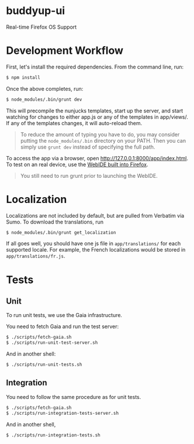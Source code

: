 buddyup-ui
==========

Real-time Firefox OS Support

# Development Workflow

First, let's install the required dependencies. From the command line, run:

```bash
$ npm install
```

Once the above completes, run:

```bash
$ node_modules/.bin/grunt dev
```

This will precompile the nunjucks templates, start up the server, and start watching
for changes to either app.js or any of the templates in app/views/. If any of the templates
changes, it will auto-reload them.

> To reduce the amount of typing you have to do, you may consider putting
> the `node_modules/.bin` directory on your PATH. Then you can simply use
> `grunt dev` instead of specifying the full path.

To access the app via a browser, open http://127.0.0.1:8000/app/index.html.
To test on an real device, use the [WebIDE built into Firefox][webide].

> You still need to run grunt prior to launching the WebIDE.

[webide]: https://developer.mozilla.org/en-US/docs/Tools/WebIDE

# Localization
Localizations are not included by default, but are pulled from Verbatim
via Sumo. To download the translations, run

```bash
$ node_modules/.bin/grunt get_localization
```

If all goes well, you should have one js file in `app/translations/` for
each supported locale. For example, the French localizations would be
stored in `app/translations/fr.js`.

# Tests
## Unit
To run unit tests, we use the Gaia infrastructure.

You need to fetch Gaia and run the test server:

```bash
$ ./scripts/fetch-gaia.sh
$ ./scripts/run-unit-test-server.sh
```

And in another shell:

```bash
$ ./scripts/run-unit-tests.sh
```

## Integration
You need to follow the same procedure as for unit tests.

```bash
$ ./scripts/fetch-gaia.sh
$ ./scripts/run-integration-tests-server.sh
```

And in another shell,

```bash
$ ./scripts/run-integration-tests.sh
```
